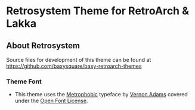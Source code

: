 Retrosystem Theme for RetroArch & Lakka
====================

About Retrosystem
-----------------

Source files for development of this theme can be found at https://github.com/baxysquare/baxy-retroarch-themes

### Theme Font
 * This theme uses the [Metrophobic](https://fonts.google.com/specimen/Metrophobic) typeface by [Vernon Adams](http://sansoxygen.com/) covered under the [Open Font License](http://scripts.sil.org/cms/scripts/page.php?site_id=nrsi&id=OFL_web).